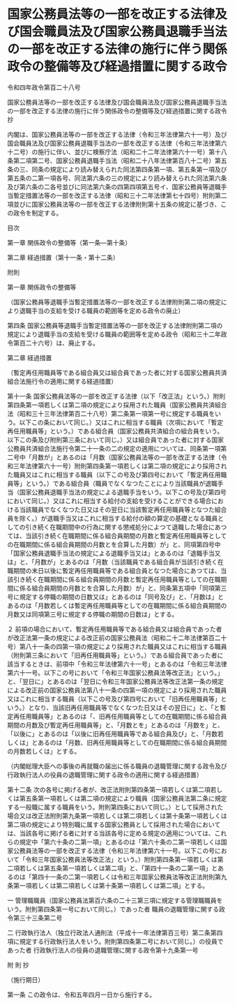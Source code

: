 # 国家公務員法等の一部を改正する法律及び国会職員法及び国家公務員退職手当法の一部を改正する法律の施行に伴う関係政令の整備等及び経過措置に関する政令

令和四年政令第百二十八号

国家公務員法等の一部を改正する法律及び国会職員法及び国家公務員退職手当法の一部を改正する法律の施行に伴う関係政令の整備等及び経過措置に関する政令 抄

内閣は、国家公務員法等の一部を改正する法律（令和三年法律第六十一号）及び国会職員法及び国家公務員退職手当法の一部を改正する法律（令和三年法律第六十二号）の施行に伴い、並びに検察庁法（昭和二十二年法律第六十一号）第十八条第二項第二号、国家公務員退職手当法（昭和二十八年法律第百八十二号）第五条の三、同条の規定により読み替えられた同法第四条第一項、第五条第一項及び第五条の二第一項各号、同法第六条の三の規定により読み替えられた同法第六条及び第六条の二各号並びに同法第六条の四第四項第五号イ、国家公務員等退職手当暫定措置法等の一部を改正する法律（昭和三十二年法律第七十四号）附則第二項並びに国家公務員法等の一部を改正する法律附則第十五条の規定に基づき、この政令を制定する。

目次

第一章 関係政令の整備等（第一条―第十条）

第二章 経過措置（第十一条・第十二条）

附則

第一章 関係政令の整備等

（国家公務員等退職手当暫定措置法等の一部を改正する法律附則第二項の規定により退職手当の支給を受ける職員の範囲等を定める政令の廃止）

第四条 国家公務員等退職手当暫定措置法等の一部を改正する法律附則第二項の規定により退職手当の支給を受ける職員の範囲等を定める政令（昭和三十二年政令第百二十六号）は、廃止する。

第二章 経過措置

（暫定再任用職員等である組合員又は組合員であった者に対する国家公務員共済組合法施行令の適用に関する経過措置）

第十一条 国家公務員法等の一部を改正する法律（以下「改正法」という。）附則第四条第一項若しくは第二項の規定により採用された職員（国家公務員共済組合法（昭和三十三年法律第百二十八号）第二条第一項第一号に規定する職員をいう。以下この条において同じ。）又はこれに相当する職員（次項において「暫定再任用職員等」という。）である組合員（国家公務員共済組合の組合員をいう。以下この条及び附則第三条において同じ。）又は組合員であった者に対する国家公務員共済組合法施行令第二十一条の二の規定の適用については、同条第一項第二号中「月数が」とあるのは「月数（国家公務員法等の一部を改正する法律（令和三年法律第六十一号）附則第四条第一項若しくは第二項の規定により採用された職員又はこれに相当する職員（以下この号及び第四号において「暫定再任用職員等」という。）である組合員（職員でなくなつたことにより当該職員が退職手当（国家公務員退職手当法の規定による退職手当をいう。以下この号及び第四号において同じ。）又はこれに相当する給付の支給を受けることができる場合における当該職員でなくなつた日又はその翌日に当該暫定再任用職員等となつた組合員を除く。）が退職手当又はこれに相当する給付の額の算定の基礎となる職員としての引き続く在職期間中の行為に関する懲戒処分によつて退職した場合にあつては、当該引き続く在職期間に係る組合員期間の月数と暫定再任用職員等としての在職期間に係る組合員期間の月数とを合算した月数）が」と、同項第四号中「国家公務員退職手当法の規定による退職手当又は」とあるのは「退職手当又は」と、「月数が」とあるのは「月数（当該職員である組合員が当該引き続く在職期間の末日以後に暫定再任用職員等である組合員となつた場合にあつては、当該引き続く在職期間に係る組合員期間の月数と暫定再任用職員等としての在職期間に係る組合員期間の月数とを合算した月数）が」と、同条第五項中「同項第三号に規定する停職の期間の日数又は」とあるのは「同号及び」と、「月数は」とあるのは「月数若しくは暫定再任用職員等としての在職期間に係る組合員期間の月数又は同項第三号に規定する停職の期間の日数は」とする。

２ 前項の場合において、暫定再任用職員等である組合員又は組合員であった者が改正法第一条の規定による改正前の国家公務員法（昭和二十二年法律第百二十号）第八十一条の四第一項の規定により採用された職員又はこれに相当する職員（附則第三条において「旧再任用職員等」という。）である組合員であった者に該当するときは、前項中「令和三年法律第六十一号」とあるのは「令和三年法律第六十一号。以下この号において「令和三年国家公務員法等改正法」という。」と、「翌日に」とあるのは「翌日に令和三年国家公務員法等改正法第一条の規定による改正前の国家公務員法第八十一条の四第一項の規定により採用された職員又はこれに相当する職員（以下この号及び第四号において「旧再任用職員等」という。）となり、当該旧再任用職員等でなくなつた日又はその翌日に」と、「と暫定再任用職員等」とあるのは「、旧再任用職員等としての在職期間に係る組合員期間の月数及び暫定再任用職員等」と、「月数とを」とあるのは「月数を」と、「以後に」とあるのは「以後に旧再任用職員等である組合員及び」と、「月数若しくは」とあるのは「月数、旧再任用職員等としての在職期間に係る組合員期間の月数若しくは」とする。

（内閣総理大臣への事後の再就職の届出に係る職員の退職管理に関する政令及び行政執行法人の役員の退職管理に関する政令の適用に関する経過措置）

第十二条 次の各号に掲げる者が、改正法附則第四条第一項若しくは第二項若しくは第五条第一項若しくは第二項の規定により職員（国家公務員法第二条に規定する一般職に属する職員をいう。附則第四条において同じ。）として採用された場合又は改正法附則第九条第一項若しくは第二項若しくは第十条第一項若しくは第二項の規定により特別職に属する国家公務員として採用された場合においては、当該各号に掲げる者に対する当該各号に定める規定の適用については、これらの規定中「第六十条の二第一項」とあるのは「第六十条の二第一項若しくは国家公務員法等の一部を改正する法律（令和三年法律第六十一号。以下この号において「令和三年国家公務員法等改正法」という。）附則第四条第一項若しくは第二項若しくは第五条第一項若しくは第二項」と、「第四十一条の二第一項」とあるのは「第四十一条の二第一項若しくは令和三年国家公務員法等改正法附則第九条第一項若しくは第二項若しくは第十条第一項若しくは第二項」とする。

一 管理職職員（国家公務員法第百六条の二十三第三項に規定する管理職職員をいう。附則第四条第一号において同じ。）であった者 職員の退職管理に関する政令第三十三条第二号

二 行政執行法人（独立行政法人通則法（平成十一年法律第百三号）第二条第四項に規定する行政執行法人をいう。附則第四条第二号において同じ。）の役員であった者 行政執行法人の役員の退職管理に関する政令第十九条第一号

附 則 抄

（施行期日）

第一条 この政令は、令和五年四月一日から施行する。
